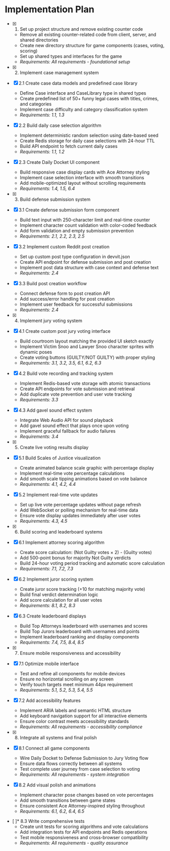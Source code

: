 # Implementation Plan

- [x] 1. Set up project structure and remove existing counter code

  - Remove all existing counter-related code from client, server, and shared directories
  - Create new directory structure for game components (cases, voting, scoring)
  - Set up shared types and interfaces for the game
  - _Requirements: All requirements - foundational setup_

- [x] 2. Implement case management system

- [x] 2.1 Create case data models and predefined case library

  - Define Case interface and CaseLibrary type in shared types
  - Create predefined list of 50+ funny legal cases with titles, crimes, and categories
  - Implement case difficulty and category classification system
  - _Requirements: 1.1, 1.3_

- [x] 2.2 Build daily case selection algorithm

  - Implement deterministic random selection using date-based seed
  - Create Redis storage for daily case selections with 24-hour TTL
  - Build API endpoint to fetch current daily cases
  - _Requirements: 1.1, 1.2_

- [x] 2.3 Create Daily Docket UI component

  - Build responsive case display cards with Ace Attorney styling
  - Implement case selection interface with smooth transitions
  - Add mobile-optimized layout without scrolling requirements
  - _Requirements: 1.4, 1.5, 6.4_

- [x] 3. Build defense submission system

- [x] 3.1 Create defense submission form component

  - Build text input with 250-character limit and real-time counter
  - Implement character count validation with color-coded feedback
  - Add form validation and empty submission prevention
  - _Requirements: 2.1, 2.2, 2.3, 2.5_

- [x] 3.2 Implement custom Reddit post creation

  - Set up custom post type configuration in devvit.json
  - Create API endpoint for defense submission and post creation
  - Implement post data structure with case context and defense text
  - _Requirements: 2.4_

- [x] 3.3 Build post creation workflow

  - Connect defense form to post creation API
  - Add success/error handling for post creation
  - Implement user feedback for successful submissions
  - _Requirements: 2.4_

- [x] 4. Implement jury voting system

- [x] 4.1 Create custom post jury voting interface

  - Build courtroom layout matching the provided UI sketch exactly
  - Implement Victim Snoo and Lawyer Snoo character sprites with dynamic poses
  - Create voting buttons (GUILTY/NOT GUILTY) with proper styling
  - _Requirements: 3.1, 3.2, 3.5, 6.1, 6.2, 6.3_

- [x] 4.2 Build vote recording and tracking system

  - Implement Redis-based vote storage with atomic transactions
  - Create API endpoints for vote submission and retrieval
  - Add duplicate vote prevention and user vote tracking
  - _Requirements: 3.3_

- [x] 4.3 Add gavel sound effect system

  - Integrate Web Audio API for sound playback
  - Add gavel sound effect that plays once upon voting
  - Implement graceful fallback for audio failures
  - _Requirements: 3.4_

- [x] 5. Create live voting results display

- [x] 5.1 Build Scales of Justice visualization

  - Create animated balance scale graphic with percentage display
  - Implement real-time vote percentage calculations
  - Add smooth scale tipping animations based on vote balance
  - _Requirements: 4.1, 4.2, 4.4_

- [x] 5.2 Implement real-time vote updates

  - Set up live vote percentage updates without page refresh
  - Add WebSocket or polling mechanism for real-time data
  - Ensure vote display updates immediately after user votes
  - _Requirements: 4.3, 4.5_

- [x] 6. Build scoring and leaderboard systems

- [x] 6.1 Implement attorney scoring algorithm

  - Create score calculation: (Not Guilty votes × 2) - (Guilty votes)
  - Add 500-point bonus for majority Not Guilty verdicts
  - Build 24-hour voting period tracking and automatic score calculation
  - _Requirements: 7.1, 7.2, 7.3_

- [x] 6.2 Implement juror scoring system

  - Create juror score tracking (+10 for matching majority vote)
  - Build final verdict determination logic
  - Add score calculation for all user votes
  - _Requirements: 8.1, 8.2, 8.3_

- [x] 6.3 Create leaderboard displays

  - Build Top Attorneys leaderboard with usernames and scores
  - Build Top Jurors leaderboard with usernames and points
  - Implement leaderboard ranking and display components
  - _Requirements: 7.4, 7.5, 8.4, 8.5_

- [x] 7. Ensure mobile responsiveness and accessibility

- [x] 7.1 Optimize mobile interface

  - Test and refine all components for mobile devices
  - Ensure no horizontal scrolling on any screen
  - Verify touch targets meet minimum 44px requirement
  - _Requirements: 5.1, 5.2, 5.3, 5.4, 5.5_

- [x] 7.2 Add accessibility features

  - Implement ARIA labels and semantic HTML structure
  - Add keyboard navigation support for all interactive elements
  - Ensure color contrast meets accessibility standards
  - _Requirements: All requirements - accessibility compliance_

- [x] 8. Integrate all systems and final polish


- [x] 8.1 Connect all game components

  - Wire Daily Docket to Defense Submission to Jury Voting flow
  - Ensure data flows correctly between all systems
  - Test complete user journey from case selection to voting
  - _Requirements: All requirements - system integration_

- [x] 8.2 Add visual polish and animations

  - Implement character pose changes based on vote percentages
  - Add smooth transitions between game states
  - Ensure consistent Ace Attorney-inspired styling throughout
  - _Requirements: 6.1, 6.2, 6.4, 6.5_

- [ ]\* 8.3 Write comprehensive tests
  - Create unit tests for scoring algorithms and vote calculations
  - Add integration tests for API endpoints and Redis operations
  - Test mobile responsiveness and cross-browser compatibility
  - _Requirements: All requirements - quality assurance_
